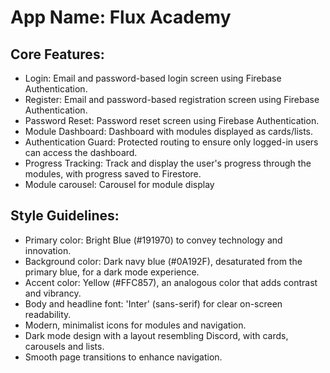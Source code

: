 # **App Name**: Flux Academy

## Core Features:

- Login: Email and password-based login screen using Firebase Authentication.
- Register: Email and password-based registration screen using Firebase Authentication.
- Password Reset: Password reset screen using Firebase Authentication.
- Module Dashboard: Dashboard with modules displayed as cards/lists.
- Authentication Guard: Protected routing to ensure only logged-in users can access the dashboard.
- Progress Tracking: Track and display the user's progress through the modules, with progress saved to Firestore.
- Module carousel: Carousel for module display

## Style Guidelines:

- Primary color: Bright Blue (#191970) to convey technology and innovation.
- Background color: Dark navy blue (#0A192F), desaturated from the primary blue, for a dark mode experience.
- Accent color: Yellow (#FFC857), an analogous color that adds contrast and vibrancy.
- Body and headline font: 'Inter' (sans-serif) for clear on-screen readability.
- Modern, minimalist icons for modules and navigation.
- Dark mode design with a layout resembling Discord, with cards, carousels and lists.
- Smooth page transitions to enhance navigation.